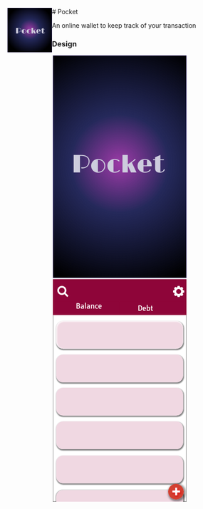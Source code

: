 <p>
  <img align="left" width="100" height="100" src="https://github.com/kumar-kunal/Pocket/blob/master/pocket_design/pocket_icon.png">
 # Pocket
</p
<p>An online wallet to keep track of your transaction</p>

### Design
<p align="center">
  <img src="https://github.com/kumar-kunal/Pocket/blob/master/pocket_design/splash.png">
  <img src="https://github.com/kumar-kunal/Pocket/blob/master/pocket_design/main_screen.png">
</p>

